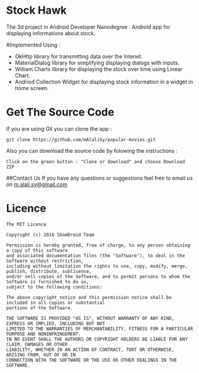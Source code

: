 # Stock Hawk
The 3d project in Android Developer Nanodegree . Android app for displaying informations about stock.


#Implemented Using :
  * OkHttp library for transmitting data over the Intenet.
  * MaterialDialog library for simplifying displaying dialogs with inputs.
  * William Charts library for displaying the stock over time using Linear Chart.
  * Andriod Collection Widget for displaying stock information in a widget in home screen.

# Get The Source Code
If you are using Git you can clone the app :

    git clone https://github.com/mAlaliSy/popular-movies.git
    
Also you can download the source code by folowing the instructions :

    Click on the green button : "Clone or download" and choose Download ZIP



##Contact Us 
 If you have any questions or suggestions feel free to email us on [m.alali.sy@gmail.com](mailto:m.alali.sy@gmail.com)

# Licence
```
The MIT Licence

Copyright (c) 2016 ShamDroid Team

Permission is hereby granted, free of charge, to any person obtaining a copy of this software 
and associated documentation files (the "Software"), to deal in the Software without restriction,
including without limitation the rights to use, copy, modify, merge, publish, distribute, sublicense,
and/or sell copies of the Software, and to permit persons to whom the Software is furnished to do so,
subject to the following conditions:

The above copyright notice and this permission notice shall be included in all copies or substantial 
portions of the Software.

THE SOFTWARE IS PROVIDED "AS IS", WITHOUT WARRANTY OF ANY KIND, EXPRESS OR IMPLIED, INCLUDING BUT NOT
LIMITED TO THE WARRANTIES OF MERCHANTABILITY, FITNESS FOR A PARTICULAR PURPOSE AND NONINFRINGEMENT.
IN NO EVENT SHALL THE AUTHORS OR COPYRIGHT HOLDERS BE LIABLE FOR ANY CLAIM, DAMAGES OR OTHER
LIABILITY, WHETHER IN AN ACTION OF CONTRACT, TORT OR OTHERWISE, ARISING FROM, OUT OF OR IN
CONNECTION WITH THE SOFTWARE OR THE USE OR OTHER DEALINGS IN THE SOFTWARE.
```

